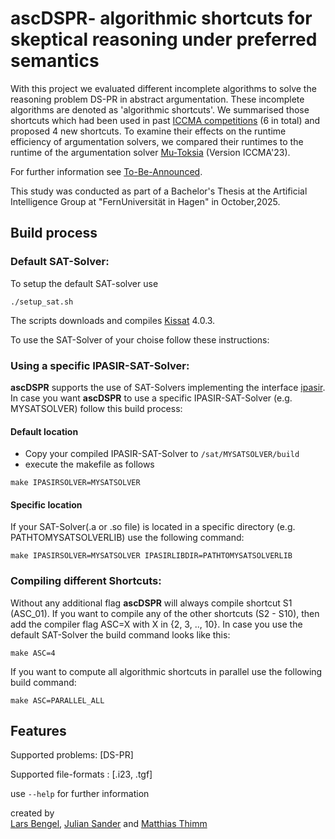 
# ascDSPR- algorithmic shortcuts for skeptical reasoning under preferred semantics

With this project we evaluated different incomplete algorithms to solve the reasoning problem DS-PR in abstract argumentation. These incomplete algorithms are denoted as 'algorithmic shortcuts'. We summarised those shortcuts which had been used in past <a href="https://argumentationcompetition.org/">ICCMA competitions</a> (6 in total) and proposed 4 new shortcuts. To examine their effects on the runtime efficiency of argumentation solvers, we compared their runtimes to the runtime of the argumentation solver <a href="https://bitbucket.org/andreasniskanen/mu-toksia/src/master/">Mu-Toksia</a> (Version ICCMA'23).

For further information see <a href="https://www.fernuni-hagen.de/aig/lehre/abschlussarbeiten/index.shtml">To-Be-Announced</a>.

This study was conducted as part of a Bachelor's Thesis at the Artificial Intelligence Group at "FernUniversität in Hagen" in October,2025. 


## Build process

### Default SAT-Solver:

To setup the default SAT-solver use 
```
./setup_sat.sh
```
The scripts downloads and compiles <a href="https://github.com/arminbiere/kissat">Kissat</a> 4.0.3.

To use the SAT-Solver of your choise follow these instructions:

### Using a specific IPASIR-SAT-Solver:
**ascDSPR** supports the use of SAT-Solvers implementing the interface <a href="https://github.com/biotomas/ipasir">ipasir</a>.
In case you want **ascDSPR** to use a specific IPASIR-SAT-Solver (e.g. MYSATSOLVER) follow this build process:
#### Default location
- Copy your compiled IPASIR-SAT-Solver to `/sat/MYSATSOLVER/build`
- execute the makefile as follows
```
make IPASIRSOLVER=MYSATSOLVER
```

#### Specific location
If your SAT-Solver(.a or .so file) is located in a specific directory (e.g. PATHTOMYSATSOLVERLIB) use the following command:
```
make IPASIRSOLVER=MYSATSOLVER IPASIRLIBDIR=PATHTOMYSATSOLVERLIB
```

### Compiling different Shortcuts:

Without any additional flag **ascDSPR** will always compile shortcut S1 (ASC_01). If you want to compile any of the other shortcuts (S2 - S10), then add the compiler flag ASC=X with X in \{2, 3, .., 10\}.
In case you use the default SAT-Solver the build command looks like this:
```
make ASC=4
```

If you want to compute all algorithmic shortcuts in parallel use the following build command:

```
make ASC=PARALLEL_ALL
```

## Features
Supported problems: [DS-PR]

Supported file-formats : [.i23, .tgf]	

use `--help` for further information

<p>
created by
<br>
<a href="https://www.fernuni-hagen.de/aig/team/lars.bengel.shtml">Lars Bengel</a>,
<a href="https://www.fernuni-hagen.de/aig/team/julian.sander.shtml">Julian Sander</a> and
<a href="https://www.fernuni-hagen.de/aig/team/matthias.thimm.shtml">Matthias Thimm</a>


